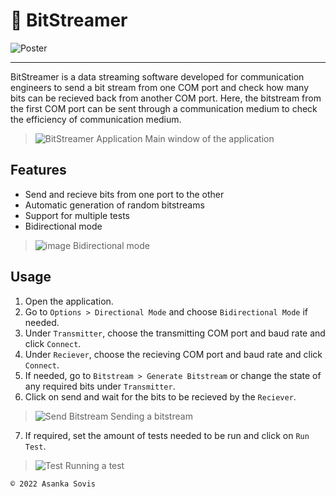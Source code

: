 # 📩 BitStreamer
 
![Poster](https://user-images.githubusercontent.com/46389631/188691993-8064bd70-b6fb-4ec8-b642-3728f5970e13.png)

---

BitStreamer is a data streaming software developed for communication engineers to send a bit stream from one COM port and check how many bits can be recieved back from another COM port. Here, the bitstream from the first COM port can be sent through a communication medium to check the efficiency of communication medium. 

> ![BitStreamer Application](https://user-images.githubusercontent.com/46389631/188698470-379a8334-5998-4bc5-a378-e14e2e07d0ac.png)
> Main window of the application

## Features

- Send and recieve bits from one port to the other
- Automatic generation of random bitstreams
- Support for multiple tests
- Bidirectional mode

> ![image](https://user-images.githubusercontent.com/46389631/188799569-0fccea86-e9af-410e-a50d-51027b8333a4.png)
> Bidirectional mode

## Usage

1. Open the application.
2. Go to `Options > Directional Mode` and choose `Bidirectional Mode` if needed.
3. Under `Transmitter`, choose the transmitting COM port and baud rate and click `Connect`.
4. Under `Reciever`, choose the recieving COM port and baud rate and click `Connect`.
5. If needed, go to `Bitstream > Generate Bitstream` or change the state of any required bits under `Transmitter`.
6. Click on send and wait for the bits to be recieved by the `Reciever`.

> ![Send Bitstream](https://user-images.githubusercontent.com/46389631/188798042-3a5aa76c-68f5-4247-a495-1267a11243cf.png)
> Sending a bitstream

7. If required, set the amount of tests needed to be run and click on `Run Test`.

> ![Test](https://user-images.githubusercontent.com/46389631/188798393-e7b62b39-5cf8-4e23-b63d-ce76b6f888e1.png)
> Running a test

`© 2022 Asanka Sovis`
